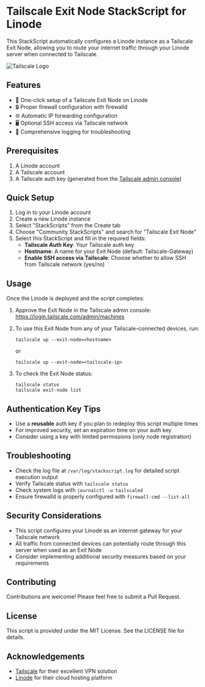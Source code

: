 # Tailscale Exit Node StackScript for Linode

This StackScript automatically configures a Linode instance as a Tailscale Exit Node, allowing you to route your internet traffic through your Linode server when connected to Tailscale.

![Tailscale Logo](https://tailscale.com/files/tailscale-logo-black-text.svg)

## Features

- 🚀 One-click setup of a Tailscale Exit Node on Linode
- 🔒 Proper firewall configuration with firewalld
- 🌐 Automatic IP forwarding configuration
- 🖥️ Optional SSH access via Tailscale network
- 📝 Comprehensive logging for troubleshooting

## Prerequisites

1. A Linode account
2. A Tailscale account
3. A Tailscale auth key (generated from the [Tailscale admin console](https://login.tailscale.com/admin/settings/keys))

## Quick Setup

1. Log in to your Linode account
2. Create a new Linode instance
3. Select "StackScripts" from the Create tab
4. Choose "Community StackScripts" and search for "Tailscale Exit Node"
5. Select this StackScript and fill in the required fields:
   - **Tailscale Auth Key**: Your Tailscale auth key
   - **Hostname**: A name for your Exit Node (default: Tailscale-Gateway)
   - **Enable SSH access via Tailscale**: Choose whether to allow SSH from Tailscale network (yes/no)

## Usage

Once the Linode is deployed and the script completes:

1. Approve the Exit Node in the Tailscale admin console: 
   https://login.tailscale.com/admin/machines

2. To use this Exit Node from any of your Tailscale-connected devices, run:
   ```
   tailscale up --exit-node=<hostname>
   ```
   or
   ```
   tailscale up --exit-node=<tailscale-ip>
   ```

3. To check the Exit Node status:
   ```
   tailscale status
   tailscale exit-node list
   ```

## Authentication Key Tips

- Use a **reusable** auth key if you plan to redeploy this script multiple times
- For improved security, set an expiration time on your auth key
- Consider using a key with limited permissions (only node registration)

## Troubleshooting

- Check the log file at `/var/log/stackscript.log` for detailed script execution output
- Verify Tailscale status with `tailscale status`
- Check system logs with `journalctl -u tailscaled`
- Ensure firewalld is properly configured with `firewall-cmd --list-all`

## Security Considerations

- This script configures your Linode as an internet gateway for your Tailscale network
- All traffic from connected devices can potentially route through this server when used as an Exit Node
- Consider implementing additional security measures based on your requirements

## Contributing

Contributions are welcome! Please feel free to submit a Pull Request.

## License

This script is provided under the MIT License. See the LICENSE file for details.

## Acknowledgements

- [Tailscale](https://tailscale.com/) for their excellent VPN solution
- [Linode](https://www.linode.com/) for their cloud hosting platform
